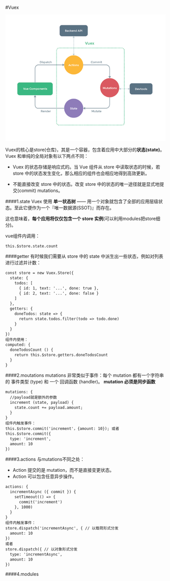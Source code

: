 #Vuex

![](/assets/vuex.png)


Vuex的核心是store(仓库)，其是一个容器，包含着应用中大部分的**状态(state)**。
Vuex 和单纯的全局对象有以下两点不同：

* Vuex 的状态存储是响应式的。当 Vue 组件从 store 中读取状态的时候，若 store 中的状态发生变化，那么相应的组件也会相应地得到高效更新。

* 不能直接改变 store 中的状态。改变 store 中的状态的唯一途径就是显式地提交(commit) mutations。

####1.state
Vuex 使用 **单一状态树** —— 用一个对象就包含了全部的应用层级状态。至此它便作为一个『唯一数据源(SSOT)』而存在。

这也意味着，**每个应用将仅仅包含一个 store 实例**(可以利用modules把store细分)。

vue组件内调用：
```
this.$store.state.count
```

####getter
有时候我们需要从 store 中的 state 中派生出一些状态，例如对列表进行过滤并计数：
```
const store = new Vuex.Store({
  state: {
    todos: [
      { id: 1, text: '...', done: true },
      { id: 2, text: '...', done: false }
    ]
  },
  getters: {
    doneTodos: state => {
      return state.todos.filter(todo => todo.done)
    }
  }
})
组件内使用：
computed: {
  doneTodosCount () {
    return this.$store.getters.doneTodosCount
  }
}
```

####2.moutations
mutations 非常类似于事件：每个 mutation 都有一个字符串的 事件类型 (type) 和 一个 回调函数 (handler)。
**mutation 必须是同步函数**
```
mutations: {
  //payload就是额外的参数
  increment (state, payload) {
    state.count += payload.amount;
  }
}
组件内触发事件：
this.$store.commit('increment'，{amount: 10}); 或者
this.$store.commit({
  type: 'increment',
  amount: 10
})
```
####3.actions
与mutations不同之处：

* Action 提交的是 mutation，而不是直接变更状态。
* Action 可以包含任意异步操作。

```
actions: {
  incrementAsync ({ commit }) {
    setTimeout(() => {
      commit('increment')
    }, 1000)
  }
}
组件内触发事件：
store.dispatch('incrementAsync', { // 以载荷形式分发
  amount: 10
})
或者
store.dispatch({ // 以对象形式分发
  type: 'incrementAsync',
  amount: 10
})
```

####4.modules